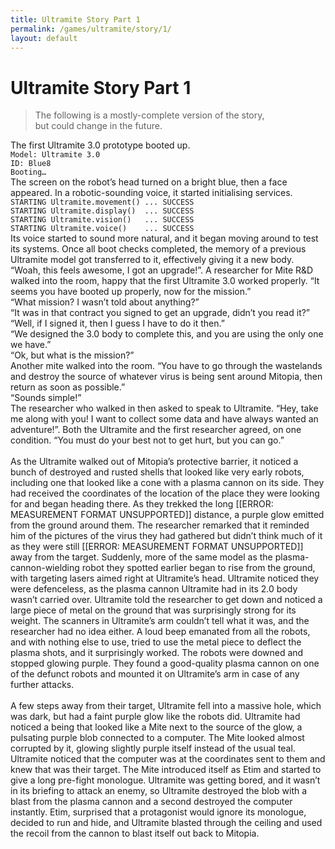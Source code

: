 ```yaml
---
title: Ultramite Story Part 1
permalink: /games/ultramite/story/1/
layout: default
---
```



# Ultramite Story Part 1

> The following is a mostly-complete version of the story,  
> but could change in the future.

The first Ultramite 3.0 prototype booted up.  
    `Model: Ultramite 3.0`  
    `ID: Blue8`  
    `Booting…`  
The screen on the robot’s head turned on a bright blue, then a face appeared. In a robotic-sounding voice, it started initialising services.  
    `STARTING Ultramite.movement() ... SUCCESS`  
    `STARTING Ultramite.display()  ... SUCCESS`  
    `STARTING Ultramite.vision()   ... SUCCESS`  
    `STARTING Ultramite.voice()    ... SUCCESS`  
Its voice started to sound more natural, and it began moving around to test its systems. Once all boot checks completed, the memory of a previous Ultramite model got transferred to it, effectively giving it a new body. “Woah, this feels awesome, I got an upgrade!”. A researcher for Mite R&D walked into the room, happy that the first Ultramite 3.0 worked properly. “It seems you have booted up properly, now for the mission.”  
“What mission? I wasn’t told about anything?”  
“It was in that contract you signed to get an upgrade, didn’t you read it?”  
“Well, if I signed it, then I guess I have to do it then.”  
“We designed the 3.0 body to complete this, and you are using the only one we have.”  
“Ok, but what is the mission?”  
Another mite walked into the room. “You have to go through the wastelands and destroy the source of whatever virus is being sent around Mitopia, then return as soon as possible.”  
“Sounds simple!”  
The researcher who walked in then asked to speak to Ultramite. “Hey, take me along with you! I want to collect some data and have always wanted an adventure!”. Both the Ultramite and the first researcher agreed, on one condition. “You must do your best not to get hurt, but you can go.”  
<br>
As the Ultramite walked out of Mitopia’s protective barrier, it noticed a bunch of destroyed and rusted shells that looked like very early robots, including one that looked like a cone with a plasma cannon on its side. They had received the coordinates of the location of the place they were looking for and began heading there. As they trekked the long [[ERROR: MEASUREMENT FORMAT UNSUPPORTED]] distance, a purple glow emitted from the ground around them. The researcher remarked that it reminded him of the pictures of the virus they had gathered but didn’t think much of it as they were still [[ERROR: MEASUREMENT FORMAT UNSUPPORTED]] away from the target. Suddenly, more of the same model as the plasma-cannon-wielding robot they spotted earlier began to rise from the ground, with targeting lasers aimed right at Ultramite’s head. Ultramite noticed they were defenceless, as the plasma cannon Ultramite had in its 2.0 body wasn’t carried over. Ultramite told the researcher to get down and noticed a large piece of metal on the ground that was surprisingly strong for its weight. The scanners in Ultramite’s arm couldn’t tell what it was, and the researcher had no idea either. A loud beep emanated from all the robots, and with nothing else to use, tried to use the metal piece to deflect the plasma shots, and it surprisingly worked. The robots were downed and stopped glowing purple. They found a good-quality plasma cannon on one of the defunct robots and mounted it on Ultramite’s arm in case of any further attacks.  
<br>
A few steps away from their target, Ultramite fell into a massive hole, which was dark, but had a faint purple glow like the robots did. Ultramite had noticed a being that looked like a Mite next to the source of the glow, a pulsating purple blob connected to a computer. The Mite looked almost corrupted by it, glowing slightly purple itself instead of the usual teal. Ultramite noticed that the computer was at the coordinates sent to them and knew that was their target. The Mite introduced itself as Etim and started to give a long pre-fight monologue. Ultramite was getting bored, and it wasn’t in its briefing to attack an enemy, so Ultramite destroyed the blob with a blast from the plasma cannon and a second destroyed the computer instantly. Etim, surprised that a protagonist would ignore its monologue, decided to run and hide, and Ultramite blasted through the ceiling and used the recoil from the cannon to blast itself out back to Mitopia.  

